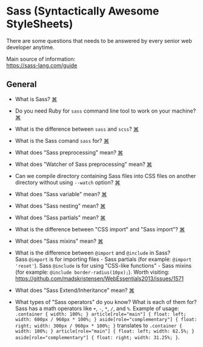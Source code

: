 # Sass (Syntactically Awesome StyleSheets)
There are some questions that needs to be answered by every senior web developer anytime. 

Main source of information:  
https://sass-lang.com/guide


## General
- What is Sass?
<a href="#" title="
 Sass is a CSS extension language. Sass lets you use features that don't exist in CSS yet like variables, nesting, mixins, inheritance, etc. Sass come into action by using special `sass` command line tool. The comand line tool is available on Windows, Linux, Mac. It is also possible to use Sass over special-made applications like: CodeKit, Compass.app, Ghostlab, Hammer, Koala, LiveReload, Prepros, Scout-App, etc.
 ">⌘</a>

- Do you need Ruby for `sass` command line tool to work on your machine?
<a href="#" title="
Yes, you need it. Before you start using `saas` you will need to install Ruby. Ruby uses Gems to manage its various packages of code like `saas`. However, can I hack somehow and install sass without Ruby???
 ">⌘</a>
 
 - What is the difference between `sass` and `scss`?
 <a href="#" title="Sass (CSS extension language) 3 introduces a new syntax known as SCSS which is fully compatible with the syntax of CSS, while still supporting the full power of Sass. This means that every valid CSS stylesheet is a valid SCSS file with the same meaning. In addition, SCSS understands most CSS hacks and vendor-specific syntax, such as IE's old filter syntax.
 ">⌘</a>
 
 - What is the Sass comand `sass` for?
<a href="#" title="
Converts SCSS or Sass files to CSS. Usage: `sass [options] [INPUT] [OUTPUT]`
 ">⌘</a>
 
 - What does "Sass preprocessing" mean?
<a href="#" title="
Sass preprocessing stands for translating (compiling) the code written in sass-compatible format (`*.scss`) to regular CSS format (`*.css`).  We can use `sass` command to compile scss files into CSS (example: `sass input.scss output.css`).
">⌘</a>
 
 - What does "Watcher of Sass preprocessing" mean?
 <a href="#" title="
Adding flag `--watch` to sass command will compile on-the-fly, it is on the time you save the file (example: `sass --watch input.scss output.css` compiles `output.css` every time `input.scss` is saved). The compilation may be done on the directory level as well (example: `sass --watch app/sass:public/stylesheets` - sass would watch all files in the `app/sass` folder for changes, and compile CSS to the `public/stylesheets` folder).
 ">⌘</a>
 
 - Can we compile directory containing Sass files into CSS files on another directory without using `--watch` option?
 <a href="#" title="
The compilation IS NOT POSSIBLE on the directories level without a special option added (NOT WORKING example1: `sass app/sass:public/stylesheets`, NOT WORKING example2: `sass app/sass public/stylesheets` - sass would NOT compile on directory level these ways on Sass 3.5.5 (Bleeding Edge)). Adding `--watch` option may be the solution to compile files on a directory-level.
 ">⌘</a>
 
 - What does "Sass variable" mean?
 <a href="#" title="
Sass uses the `$` symbol to make something a variable. When the Sass is processed, it takes the variables we define for the $variable and outputs normal CSS with our variable value placed in the CSS. Example: `$primary-color: #333; body { font: 100% $font-stack; color: $primary-color; }` converts to `body { font: 100% Helvetica, sans-serif; color: #333; }`.
">⌘</a>
 
 - What does "Sass nesting" mean?
 <a href="#" title="
Sass will let you nest your CSS selectors in a way that follows the same visual hierarchy of your HTML. For example: `nav { ul { list-style: none; } li { display: inline-block; } a { display: block; } }` will become `nav ul { list-style: none; } nav li { display: inline-block; } nav a { display: block; }`
">⌘</a>

 - What does "Sass partials" mean?
 <a href="#" title="
You can create partial Sass files that contain little snippets of CSS that you can include in other Sass files. This is a great way to modularize your CSS and help keep things easier to maintain. A partial is simply a Sass file named with a leading underscore. You might name it something like `_partial.scss`. The underscore lets Sass know that the file is only a partial file and that it should not be generated into a CSS file. Sass partials are used with the `@import` directive, for example: `@import 'partials';`. As you see, when you import a file over Sass import you don't need to include the file extension `.scss`. Sass will figure it out. 
">⌘</a>

 - What is the difference between "CSS import" and "Sass import"?
 <a href="#" title="
CSS has an import option that lets you split your CSS into smaller, more maintainable portions. The only drawback is that each time you use `@import` in CSS it creates another HTTP request. Sass builds on top of the current CSS `@import` but instead of requiring an HTTP request, Sass will take the file that you want to import and combine it with the file you're importing into so you can serve a single CSS file to the web browser.
">⌘</a>

 - What does "Sass mixins" mean?
 <a href="#" title="
We can think of Sass mixins as functions for CSS. Some things in CSS are a bit tedious to write, especially with CSS3 and the many vendor prefixes that exist. A mixin lets you make groups of CSS declarations that you want to reuse throughout your site. You can even pass in values to make your mixin more flexible. To create a mixin you use the `@mixin` directive and give it a name. After you create your mixin, you can then use it as a CSS declaration starting with `@include` followed by the name of the mixin. Example: `@mixin border-radius($radius) { -webkit-border-radius: $radius; -moz-border-radius: $radius; -ms-border-radius: $radius; border-radius: $radius;} .box { @include border-radius(10px); }`
">⌘</a>

 - What is the difference between `@import` and `@include` in Sass?  
 Sass `@import` is for importing files - Sass partials (for example: `@import 'reset'`). Sass `@include` is for using "CSS-like functions" - Sass mixins (for example: `@include border-radius(10px);`). Worth visiting: https://github.com/madskristensen/WebEssentials2013/issues/1571

 - What does "Sass Extend/Inheritance" mean?
 <a href="#" title="
Using `@extend` lets you share a set of CSS properties from one selector to another. It helps keep your Sass very DRY (DRY - Do not Repeat Yourself). A placeholder class (starting with `%`, for example: `%message-shared { padding: 10px; color: #333; }`) is a special type of class that only prints when it is extended (example of usage: `.success { @extend %message-shared; border-color: green; } .error { @extend %message-shared; border-color: red; }` compiles to `.success, .error { padding: 10px; color: #333; } .success { border-color: green; } .error { border-color: red; }`. As you see, the magic happens in the generated CSS, where each of classes will get the same CSS properties as `%message-shared`. This helps you avoid having to write multiple class names on HTML elements.
">⌘</a>

 - What types of "Sass operators" do you know? What is each of them for?  
Sass has a math operators like `+`, `-`, `*`, `/`, and `%`. Example of usage: `.container { width: 100%; } article[role="main"] { float: left; width: 600px / 960px * 100%; } aside[role="complementary"] { float: right; width: 300px / 960px * 100%; }` translates to `.container { width: 100%; } article[role="main"] { float: left; width: 62.5%; } aside[role="complementary"] { float: right; width: 31.25%; }`.



